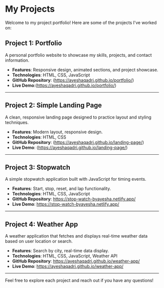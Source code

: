 # My Projects

Welcome to my project portfolio! Here are some of the projects I've worked on:

## Project 1: Portfolio
A personal portfolio website to showcase my skills, projects, and contact information.

- **Features**: Responsive design, animated sections, and project showcase.
- **Technologies**: HTML, CSS, JavaScript
- **GitHub Repository**: (https://ayeshaqadri.github.io/portfolio/)
- **Live Demo**:(https://ayeshaqadri.github.io/portfolio/)

---

## Project 2: Simple Landing Page
A clean, responsive landing page designed to practice layout and styling techniques.

- **Features**: Modern layout, responsive design.
- **Technologies**: HTML, CSS
- **GitHub Repository**: (https://ayeshaqadri.github.io/landing-page/)
- **Live Demo**: (https://ayeshaqadri.github.io/landing-page/)

---

## Project 3: Stopwatch
A simple stopwatch application built with JavaScript for timing events.

- **Features**: Start, stop, reset, and lap functionality.
- **Technologies**: HTML, CSS, JavaScript
- **GitHub Repository**: https://stop-watch-byayesha.netlify.app/
- **Live Demo**: https://stop-watch-byayesha.netlify.app/

---

## Project 4: Weather App
A weather application that fetches and displays real-time weather data based on user location or search.

- **Features**: Search by city, real-time data display.
- **Technologies**: HTML, CSS, JavaScript, Weather API
- **GitHub Repository**: https://ayeshaqadri.github.io/weather-app/
- **Live Demo**: https://ayeshaqadri.github.io/weather-app/

---

Feel free to explore each project and reach out if you have any questions!
